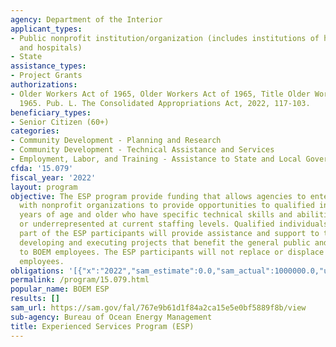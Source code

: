 ```yaml
---
agency: Department of the Interior
applicant_types:
- Public nonprofit institution/organization (includes institutions of higher education
  and hospitals)
- State
assistance_types:
- Project Grants
authorizations:
- Older Workers Act of 1965, Older Workers Act of 1965, Title Older Workers Act of
  1965. Pub. L. The Consolidated Appropriations Act, 2022, 117-103.
beneficiary_types:
- Senior Citizen (60+)
categories:
- Community Development - Planning and Research
- Community Development - Technical Assistance and Services
- Employment, Labor, and Training - Assistance to State and Local Governments
cfda: '15.079'
fiscal_year: '2022'
layout: program
objective: The ESP program provide funding that allows agencies to enter into agreements
  with nonprofit organizations to provide opportunities to qualified individuals 55
  years of age and older who have specific technical skills and abilities not available
  or underrepresented at current staffing levels. Qualified individuals who are a
  part of the ESP participants will provide assistance and support to the BOEM in
  developing and executing projects that benefit the general public and provide support
  to BOEM employees. The ESP participants will not replace or displace current BOEM
  employees.
obligations: '[{"x":"2022","sam_estimate":0.0,"sam_actual":1000000.0,"usa_spending_actual":0.0},{"x":"2023","sam_estimate":1000000.0,"sam_actual":0.0,"usa_spending_actual":0.0},{"x":"2024","sam_estimate":1000000.0,"sam_actual":0.0,"usa_spending_actual":0.0}]'
permalink: /program/15.079.html
popular_name: BOEM ESP
results: []
sam_url: https://sam.gov/fal/767e9b61d1f84a2ca15e5e0bf5889f8b/view
sub-agency: Bureau of Ocean Energy Management
title: Experienced Services Program (ESP)
---
```

